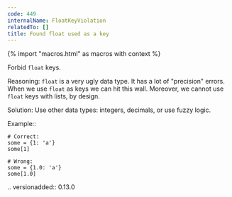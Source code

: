 ```yaml
---
code: 449
internalName: FloatKeyViolation
relatedTo: []
title: Found float used as a key
---
```


{% import "macros.html" as macros with context %}

Forbid `float` keys.

Reasoning: `float` is a very ugly data type. It has a lot of "precision"
errors. When we use `float` as keys we can hit this wall. Moreover, we
cannot use `float` keys with lists, by design.

Solution: Use other data types: integers, decimals, or use fuzzy logic.

Example::

    # Correct:
    some = {1: 'a'}
    some[1]
    
    # Wrong:
    some = {1.0: 'a'}
    some[1.0]

.. versionadded:: 0.13.0
